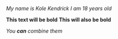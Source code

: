 *My name is Kole Kendrick*
_I am 18 years old_

**This text will be bold**
__This will also be bold__

_You **can** combine them_

